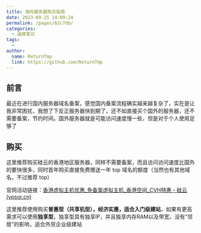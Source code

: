 ```yaml
---
title: 海外服务器购买指南
date: 2023-09-25 14:09:24
permalink: /pages/62c7db/
categories:
  - 运维笔记
tags:
  - 
author: 
  name: ReturnTmp
  link: https://github.com/ReturnTmp
---
```




## 前言

最近在进行国内服务器域名备案，感觉国内备案流程确实越来越复杂了，实在是让我非常困扰，我想了下反正服务器快到期了，还不如直接买个国外的服务器，还不需要备案，节约时间。国外服务器就是可能访问速度慢一些，但是对于个人使用足够了



## 购买

这里推荐购买硅云的香港地区服务器，同样不需要备案，而且访问访问速度比国外的要快很多，同时首年购买直接免费赠送一年 top 域名的额度（当然也有其他域名，不过推荐 top）

官网活动链接：[香港虚拟主机优惠_免备案虚拟主机_香港空间_CVH特惠 - 硅云 (vpsor.cn)](https://www.vpsor.cn/activity/cvh)

这里推荐使用购买**普惠型（共享机型），经济实惠，适合入门级建站**，如果有更高需求可以使用**独享型**，独享型具有独享IP，并且独享内存RAM以及带宽，没有“邻居”的影响，适合外贸企业级建站



